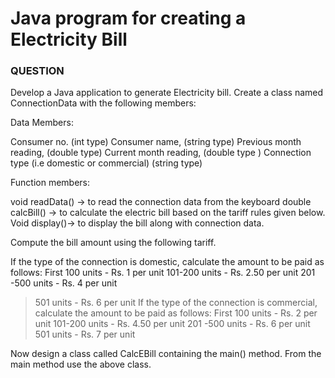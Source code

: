 # Java program for  creating a Electricity Bill

### QUESTION


Develop a Java application to generate Electricity bill. Create a class named ConnectionData with the following members:

Data Members:

Consumer no.   (int type)
Consumer name, (string type)
Previous month reading, (double type)
Current month reading, (double type )
Connection type (i.e domestic or commercial) (string type)

Function members:

void readData() -> to read the connection data from the keyboard
double calcBill() -> to calculate the electric bill based on the tariff rules given below.
Void display()-> to display the bill along with connection data.

Compute the bill amount using the following tariff.

If the type of the connection is domestic, calculate the amount to be paid as follows:
First 100 units - Rs. 1 per unit
101-200 units - Rs. 2.50 per unit
201 -500 units - Rs. 4 per unit
> 501 units - Rs. 6 per unit
If the type of the connection is commercial, calculate the amount to be paid as follows:
First 100 units - Rs. 2 per unit
101-200 units - Rs. 4.50 per unit
201 -500 units - Rs. 6 per unit
> 501 units - Rs. 7 per unit

Now design a class called CalcEBill containing the main() method. From the main method use the above class.

 
